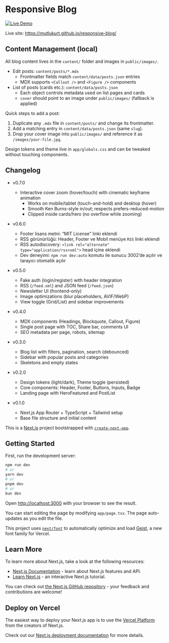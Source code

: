 # Responsive Blog

[![Live Demo](https://img.shields.io/badge/Live%20Demo-Open%20Site-3B82F6?logo=githubpages)](https://mutlukurt.github.io/responsive-blog/)

Live site: https://mutlukurt.github.io/responsive-blog/

## Content Management (local)

All blog content lives in the `content/` folder and images in `public/images/`.

- Edit posts: `content/posts/*.mdx`
  - Frontmatter fields match `content/data/posts.json` entries
  - MDX supports `<Callout />` and `<Figure />` components
- List of posts (cards etc.): `content/data/posts.json`
  - Each object controls metadata used on list pages and cards
  - `cover` should point to an image under `public/images/` (fallback is applied)

Quick steps to add a post:
1. Duplicate any `.mdx` file in `content/posts/` and change its frontmatter.
2. Add a matching entry in `content/data/posts.json` (same `slug`).
3. Drop your cover image into `public/images/` and reference it as `/images/your-file.jpg`.

Design tokens and theme live in `app/globals.css` and can be tweaked without touching components.

## Changelog

- v0.7.0
  - Interactive cover zoom (hover/touch) with cinematic keyframe animation
    - Works on mobile/tablet (touch-and-hold) and desktop (hover)
    - Smooth Ken Burns-style in/out; respects prefers-reduced-motion
    - Clipped inside cards/hero (no overflow while zooming)

- v0.6.0
  - Footer lisans metni: “MIT License” linki eklendi
  - RSS görünürlüğü: Header, Footer ve Mobil menüye `RSS` linki eklendi
  - RSS autodiscovery: `<link rel="alternate" type="application/rss+xml">` head içine eklendi
  - Dev deneyimi: `npm run dev:auto` komutu ile sunucu 3002’de açılır ve tarayıcı otomatik açılır

- v0.5.0
  - Fake auth (login/register) with header integration
  - RSS (`/feed.xml`) and JSON feed (`/feed.json`)
  - Newsletter UI (frontend-only)
  - Image optimizations (blur placeholders, AVIF/WebP)
  - View toggle (Grid/List) and sidebar improvements

- v0.4.0
  - MDX components (Headings, Blockquote, Callout, Figure)
  - Single post page with TOC, Share bar, comments UI
  - SEO metadata per page, robots, sitemap

- v0.3.0
  - Blog list with filters, pagination, search (debounced)
  - Sidebar with popular posts and categories
  - Skeletons and empty states

- v0.2.0
  - Design tokens (light/dark), Theme toggle (persisted)
  - Core components: Header, Footer, Buttons, Inputs, Badge
  - Landing page with HeroFeatured and PostList

- v0.1.0
  - Next.js App Router + TypeScript + Tailwind setup
  - Base file structure and initial content


This is a [Next.js](https://nextjs.org) project bootstrapped with [`create-next-app`](https://nextjs.org/docs/app/api-reference/cli/create-next-app).

## Getting Started

First, run the development server:

```bash
npm run dev
# or
yarn dev
# or
pnpm dev
# or
bun dev
```

Open [http://localhost:3000](http://localhost:3000) with your browser to see the result.

You can start editing the page by modifying `app/page.tsx`. The page auto-updates as you edit the file.

This project uses [`next/font`](https://nextjs.org/docs/app/building-your-application/optimizing/fonts) to automatically optimize and load [Geist](https://vercel.com/font), a new font family for Vercel.

## Learn More

To learn more about Next.js, take a look at the following resources:

- [Next.js Documentation](https://nextjs.org/docs) - learn about Next.js features and API.
- [Learn Next.js](https://nextjs.org/learn) - an interactive Next.js tutorial.

You can check out [the Next.js GitHub repository](https://github.com/vercel/next.js) - your feedback and contributions are welcome!

## Deploy on Vercel

The easiest way to deploy your Next.js app is to use the [Vercel Platform](https://vercel.com/new?utm_medium=default-template&filter=next.js&utm_source=create-next-app&utm_campaign=create-next-app-readme) from the creators of Next.js.

Check out our [Next.js deployment documentation](https://nextjs.org/docs/app/building-your-application/deploying) for more details.
